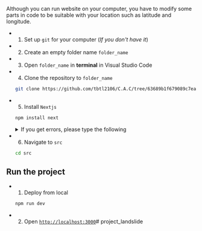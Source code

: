 Although you can run website on your computer, you have to modify some parts in code to be suitable with your location such as latitude and longitude.

* 1. Set up ```git``` for your computer (*If you don't have it*)
* 2. Create an empty folder name ```folder_name```
* 3. Open ```folder_name``` in **terminal** in Visual Studio Code
* 4. Clone the repository to ```folder_name``` <br>
    ```bash
    git clone https://github.com/tbtl2106/C.A.C/tree/63689b1f679089c7ea33ff08a27ec69be4a003ff/Software
    ```
* 5. Install ```Nextjs```

    ```bash
    npm install next
    ```
    <details>
        <summary>If you get errors, please type the following</summary>

    ```bash
    npm install --force next
    ```
    
    </details>
* 6. Navigate to ```src```
    ```bash
    cd src
    ```

## Run the project
* 1. Deploy from local
    ```bash
    npm run dev
    ```
* 2. Open [```http://localhost:3000```](http://localhost:3000)#   p r o j e c t _ l a n d s l i d e 

